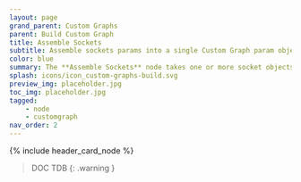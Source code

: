 ```yaml
---
layout: page
grand_parent: Custom Graphs
parent: Build Custom Graph
title: Assemble Sockets
subtitle: Assemble sockets params into a single Custom Graph param object.
color: blue
summary: The **Assemble Sockets** node takes one or more socket objects and merge them into a single object that can be used with a Custom Graph builder.
splash: icons/icon_custom-graphs-build.svg
preview_img: placeholder.jpg
toc_img: placeholder.jpg
tagged: 
    - node
    - customgraph
nav_order: 2
---
```


{% include header_card_node %}

> DOC TDB
{: .warning }